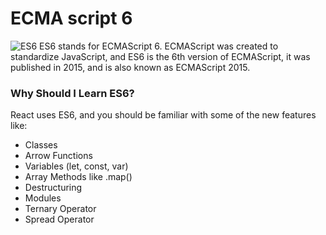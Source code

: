# ECMA script 6
![ES6](https://adrianmejia.com/images/es6-core-features-overview-large.png)
ES6 stands for ECMAScript 6.
ECMAScript was created to standardize JavaScript, and ES6 is the 6th version of ECMAScript, it was published in 2015, and is also known as ECMAScript 2015.
### Why Should I Learn ES6?
React uses ES6, and you should be familiar with some of the new features like:
- Classes
- Arrow Functions
- Variables (let, const, var)
- Array Methods like .map()
- Destructuring
- Modules
- Ternary Operator
- Spread Operator